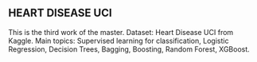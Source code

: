 ## HEART DISEASE UCI 

This is the third work of the master. Dataset: Heart Disease UCI from Kaggle. Main topics: Supervised learning for classification, Logistic Regression, Decision Trees, Bagging, Boosting, Random Forest, XGBoost. 
